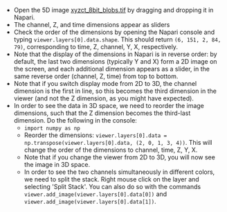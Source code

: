 - Open the 5D image [xyzct_8bit_blobs.tif](https://github.com/NEUBIAS/training-resources/raw/master/image_data/xyzct_8bit_blobs.tif) by dragging and dropping it in Napari.
- The channel, Z, and time dimensions appear as sliders
- Check the order of the dimensions by opening the Napari console and typing `viewer.layers[0].data.shape`. This should return `(6, 151, 2, 84, 79)`, corresponding to time, Z, channel, Y, X, respectively. 
- Note that the display of the dimensions in Napari is in reverse order: by default, the last two dimensions (typically Y and X) form a 2D image on the screen, and each additional dimension appears as a slider, in the same reverse order (channel, Z, time) from top to bottom. 
- Note that if you switch display mode from 2D to 3D, the channel dimension is the first in line, so this becomes the third dimension in the viewer (and not the Z dimension, as you might have expected). 
- In order to see the data in 3D space, we need to reorder the image dimensions, such that the Z dimension becomes the third-last dimension. Do the following in the console: 
    - `import numpy as np`
    - Reorder the dimensions: `viewer.layers[0].data = np.transpose(viewer.layers[0].data, (2, 0, 1, 3, 4))`. This will change the order of the dimensions to channel, time, Z, Y, X. 
    - Note that if you change the viewer from 2D to 3D, you will now see the image in 3D space. 
    - In order to see the two channels simultaneously in different colors, we need to split the stack. 
    Right mouse click on the layer and selecting 'Split Stack'. You can also do so with the commands `viewer.add_image(viewer.layers[0].data[0])` and `viewer.add_image(viewer.layers[0].data[1])`.